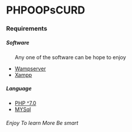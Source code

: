 # PHPOOPsCURD
<h3>Requirements</h3>
<h5>Software</h5>
<ul>
  <p>Any one of the software can be hope to enjoy</p>
  <li><a href="http://wampserver.aviatechno.net/">Wampserver</a></li>
  <li><a href="https://www.apachefriends.org/index.html">Xampp</a></li>
</ul>
<h5>Language</h5>
<ul>
  <li><a href="https://www.php.net/">PHP ^7.0</a></li>
  <li><a href="https://www.mysql.com/">MYSql</a></li>
</ul>
<h6>Enjoy To learn More Be smart</h6>
